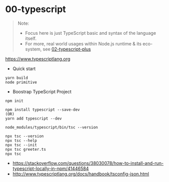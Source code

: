 # 00-typescript

> Note: 
> * Focus here is just TypeScript basic and syntax of the language itself. 
> * For more, real world usages within Node.js runtime & its eco-system, see [02-typescript-plus](../02-typescript-plus)  

https://www.typescriptlang.org

- Quick start
```
yarn build
node primitive
```

- Boostrap TypeScript Project
```
npm init

npm install typescript --save-dev
(OR)
yarn add typescript --dev

node_modules/typescript/bin/tsc --version

npx tsc --version
npx tsc --help
npx tsc --init
npx tsc greeter.ts
npx tsc
```

- https://stackoverflow.com/questions/38030078/how-to-install-and-run-typescript-locally-in-npm/41446584
- http://www.typescriptlang.org/docs/handbook/tsconfig-json.html
